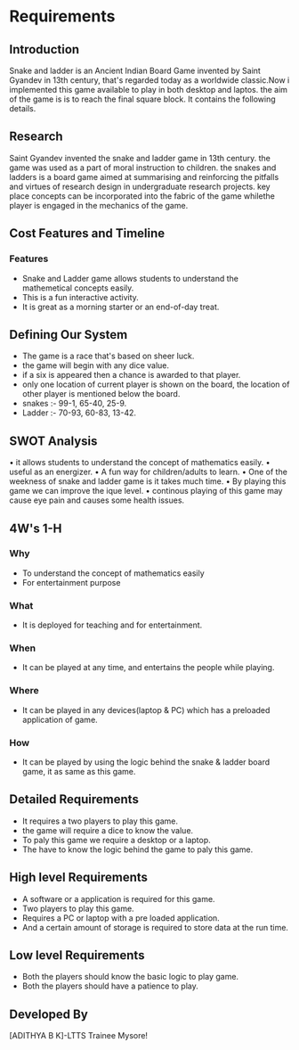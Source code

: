 # Requirements
## Introduction
Snake and ladder is an Ancient Indian Board Game invented by Saint Gyandev in 13th century, that's regarded today as a worldwide classic.Now i implemented this game available to play in both desktop and laptos. the aim of the game is is to reach the final square block. It contains the following details.
## Research
Saint Gyandev invented the snake and ladder game in 13th century. the game was used as a part of moral instruction to children. the snakes and ladders is a board game aimed at summarising and reinforcing the pitfalls and virtues of research design in undergraduate research projects. key place concepts can be incorporated into the fabric of the game whilethe player is engaged in the mechanics of the game.
## Cost Features and Timeline
### Features
-	Snake and Ladder game allows students to understand the mathemetical concepts easily.
-	This is a fun interactive activity.
-	It is great as a morning starter or an end-of-day treat.
## Defining Our System
-	The game is a race that's based on sheer luck.
-	the game will begin with any dice value.
-	if a six is appeared then a chance is awarded to that player.
-	only one location of current player is shown on the board, the location of other player is mentioned below the board.
-	snakes :- 99-1, 65-40, 25-9.
-	Ladder :- 70-93, 60-83, 13-42.

## SWOT Analysis
•	it allows students to understand the concept of mathematics easily.
•	useful as an energizer.
•	A fun way for children/adults to learn.
•	One of the weekness of snake and ladder game is it takes much time.
•	By playing this game we can improve the ique level.
•	continous playing of this game may cause eye pain and causes some health issues.
## 4W's 1-H
### Why 
- To understand the concept of mathematics easily
- For entertainment purpose
### What
- It is deployed for teaching and for entertainment.
### When
- It can be played at any time, and entertains the people while playing.
### Where
- It can be played in any devices(laptop & PC) which has a preloaded application of game.
### How
- It can be played by using the logic behind the snake & ladder board game, it as same as this game.
## Detailed Requirements
-	It requires a two players to play this game.
-	the game will require a dice to know the value.
-	To paly this game we require a desktop or a laptop.
-	The have to know the logic behind the game to paly this game.
## High level Requirements
- A software or a application is required for this game.
- Two players to play this game.       
- Requires a PC or laptop with a pre loaded application.
- And a certain amount of storage is required to store data at the run time.
## Low level Requirements
- Both the players should know the basic logic to play game.
- Both the players should have a patience to play.




## Developed By
[ADITHYA B K]-LTTS Trainee Mysore!

